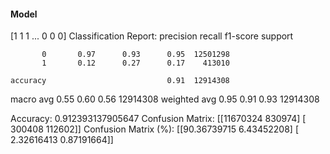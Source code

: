 #### Model
[1 1 1 ... 0 0 0]
Classification Report:
              precision    recall  f1-score   support

           0       0.97      0.93      0.95  12501298
           1       0.12      0.27      0.17    413010

    accuracy                           0.91  12914308
   macro avg       0.55      0.60      0.56  12914308
weighted avg       0.95      0.91      0.93  12914308

Accuracy: 0.912393137905647
Confusion Matrix:
[[11670324   830974]
 [  300408   112602]]
Confusion Matrix (%):
[[90.36739715  6.43452208]
 [ 2.32616413  0.87191664]]

